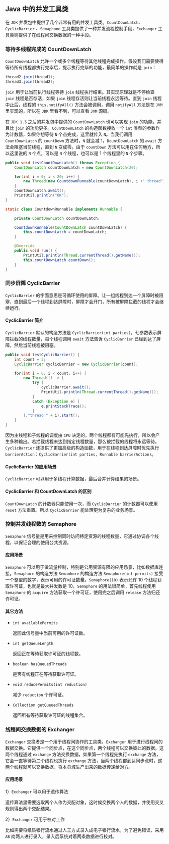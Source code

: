 ## Java 中的并发工具类

在 `JDK` 并发包中提供了几个非常有用的并发工具类。`CountDownLatch`、`CyclicBarrier` 、`Semaphone` 工具类提供了一种并发流程控制手段，`Exchanger` 工具类则提供了在线程间交换数据的一种手段。

### 等待多线程完成的 CountDownLatch

`CountDoownLatch` 允许一个或多个线程等待其他线程完成操作。假设我们需要使得等待所有线程都执行完毕后，提示执行完毕的功能，最简单的操作就是 `join`：

```java
thread2.join(thread1);
thread3.join(thread2);
```

`join` 用于让当前执行线程等待 `join` 线程执行结束。其实现原理就是不停检查 `join` 线程是否存活，如果 `join` 线程存活则让当前线程永远等待。直到 `join` 线程中止后，线程的 `this.notifyAll()` 方法会被调用，调用 `notifyAll` 方法是在 `JVM` 里实现的，所以在 `JDK` 里看不到，可以查看 `JVM` 源码。

在 `JDK 1.5` 之后的并发包中提供的 `CountDownLatch` 也可以实现 `join` 的功能，并且比 `join` 的功能更多。`CountDownLatch` 的构造函数接收一个 `int` 类型的参数作为计数器，如果你想等待 `N` 个点完成，这里就传入 `N`。当我们调用 `CountDownLatch` 的 `countDowm` 方法时，`N` 就会减 1，`DountDownLatch` 的 `await` 方法会阻塞当前线程，直到 `N` 变成零。由于 `countDown` 方法可以用在任何地方，所以这里说的 `N` 个点，可以是 `N` 个线程，也可以是 1 个线程里的 `N` 个步骤。

```java
public void testCountDownLatch() throws Exception {
    CountDownLatch countDownLatch = new CountDownLatch(20);

    for(int i = 0; i < 20; i++) {
        new Thread(new CountdownRunnable(countDownLatch), i +" thread").start();
    }
    countDownLatch.await();
    PrintUtil.println("OK");
}

static class CountdownRunnable implements Runnable {

    private CountDownLatch countDownLatch;

    CountdownRunnable(CountDownLatch countDownLatch) {
        this.countDownLatch = countDownLatch;
    }

    @Override
    public void run() {
        PrintUtil.println(Thread.currentThread().getName());
        this.countDownLatch.countDown();
    }
}
```

### 同步屏障 CyclicBarrier

`CyclicBarrier` 的字面意思是可循环使用的屏障。让一组线程到达一个屏障时被阻塞，直到最后一个线程到达屏障时，屏障才会开门，所有被屏障拦截的线程才会继续运行。

#### CyclicBarrier 简介

`CyclicBarrier` 默认的构造方法是 `CyclicBarrier(int parties)`，七参数表示屏障拦截的线程数量，每个线程调用 `await` 方法告诉 `CyclicBarrier` 已经到达了屏障，然后当前线程被阻塞。

```java
public void testCyclicBarrier() {
    int count = 3;
    CyclicBarrier cyclicBarrier = new CyclicBarrier(count);

    for(int i = 0; i < count; i++) {
        new Thread(() -> {
            try {
                cyclicBarrier.await();
                PrintUtil.println(Thread.currentThread().getName());
            }
            catch (Exception e) {
                e.printStackTrace();
            }
        },"thread " + i).start();
    }
}
```

因为主线程和子线程的调度由 `CPU` 决定的，两个线程都有可能先执行，所以会产生多种输出。若拦截线程未达到指定线程数量，那么被拦截的线程将永远等待。`CyclicBarrier` 还提供了更加高级的构造函数，用于在线程到达屏障时优先执行 `barrierAction`：`CyclicBarrier(int parties, Runnable barrierAction)`。

#### CyclicBarrier 的应用场景

`CyclicBarrier` 可以用于多线程计算数据，最后合并计算结果的场景。

#### CyclicBarrier 和 CountDownLatch 的区别

`CountDownLatch` 的计数器只能使用一次，而 `CyclicBarrier` 的计数器可以使用 `reset` 方法重置。所以 `CyclicBarrier` 能处理更为复杂的业务场景。

### 控制并发线程数的 Semaphore

`Semaphore` 信号量是用来控制同时访问特定资源的线程数量，它通过协调各个线程，以保证合理的使用公共资源。

#### 应用场景

`Semaphore` 可以用于做流量控制，特别是公用资源有限的应用场景，比如数据库连接。`Semaphore` 的构造方法 `Semaohore` 的构造方法 `Semaphore(int permits)` 接受一个整型的数字，表示可用的许可证数量。`Semaphore(10)` 表示允许 10 个线程获取许可证，也就是最大并发数是 10。`Semaphore` 的用法很简单，首先线程使用 `Semaphore` 的 `acquire` 方法获取一个许可证，使用完之后调用 `release` 方法归还许可证。

#### 其它方法

- `int availablePermits`

  返回此信号量中当前可用的许可证数。

- `int getQueueLength`

  返回正在等待获取许可证的线程数。

- `boolean hasQueuedThreads`

  是否有线程正在等待获取许可证。

- `void reducePermits(int reduction)`

  减少 `reduction` 个许可证。

- `Collection getQueuedThreads`

  返回所有等待获取许可证的线程集合。

### 线程间交换数据的 Exchanger

`Exchanger` 交换者是一个用于线程间协作的工具类。`Exchanger` 用于进行线程间的数据交换。它提供一个同步点，在这个同步点，两个线程可以交换彼此的数据。这两个线程通过 `exchange` 方法交换数据，如果第一个线程先执行 `exchange` 方法，它会一直等待第二个线程也执行 `exchange` 方法，当两个线程都到达同步点时，这两个线程就可以交换数据，将本县城生产出来的数据传递给对方。

#### 应用场景

1）`Exchanger` 可以用于遗传算法

遗传算法里需要选取两个人作为交配对象，这时候交换两个人的数据，并使用交叉规则得出两个交配结果。

2）`Exchanger` 可用于校对工作

比如需要将纸质银行流水通过人工方式录入成电子银行流水，为了避免错误，采用 `AB` 岗两人进行录入，录入后系统对着两条数据进行校对。



